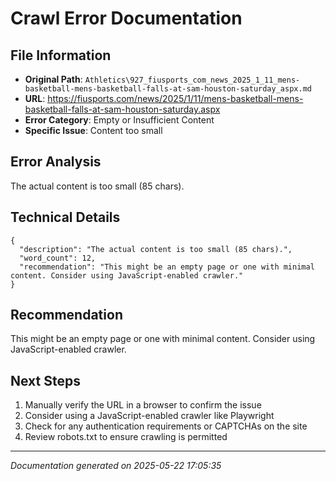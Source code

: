# Crawl Error Documentation

## File Information
- **Original Path**: `Athletics\927_fiusports_com_news_2025_1_11_mens-basketball-mens-basketball-falls-at-sam-houston-saturday_aspx.md`
- **URL**: https://fiusports.com/news/2025/1/11/mens-basketball-mens-basketball-falls-at-sam-houston-saturday.aspx
- **Error Category**: Empty or Insufficient Content
- **Specific Issue**: Content too small

## Error Analysis
The actual content is too small (85 chars).

## Technical Details
```
{
  "description": "The actual content is too small (85 chars).",
  "word_count": 12,
  "recommendation": "This might be an empty page or one with minimal content. Consider using JavaScript-enabled crawler."
}
```

## Recommendation
This might be an empty page or one with minimal content. Consider using JavaScript-enabled crawler.

## Next Steps
1. Manually verify the URL in a browser to confirm the issue
2. Consider using a JavaScript-enabled crawler like Playwright
3. Check for any authentication requirements or CAPTCHAs on the site
4. Review robots.txt to ensure crawling is permitted

---
*Documentation generated on 2025-05-22 17:05:35*
